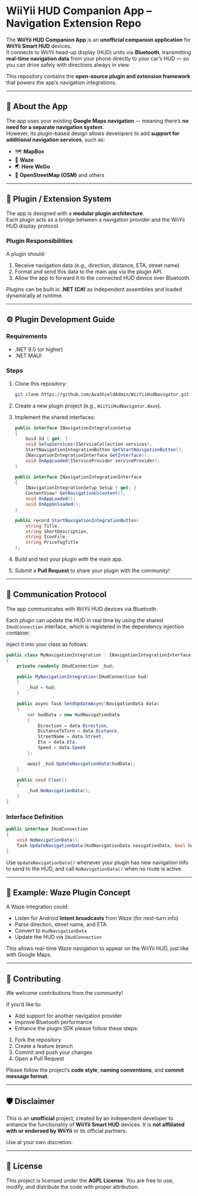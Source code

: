 # WiiYii HUD Companion App – Navigation Extension Repo

The **WiiYii HUD Companion App** is an **unofficial companion application** for **WiiYii Smart HUD** devices.  
It connects to WiiYii head-up display (HUD) units via **Bluetooth**, transmitting **real-time navigation data** from your phone directly to your car’s HUD — so you can drive safely with directions always in view.

This repository contains the **open-source plugin and extension framework** that powers the app’s navigation integrations.

---

## 🧭 About the App

The app uses your existing **Google Maps navigation** — meaning there’s **no need for a separate navigation system**.  
However, its plugin-based design allows developers to add **support for additional navigation services**, such as:

- 🗺️ **MapBox**
- 🚗 **Waze**
- 🌏 **Here WeGo**
- 🧭 **OpenStreetMap (OSM)** and others

---

## 🔌 Plugin / Extension System

The app is designed with a **modular plugin architecture**.  
Each plugin acts as a bridge between a navigation provider and the WiiYii HUD display protocol.

### Plugin Responsibilities

A plugin should:
1. Receive navigation data (e.g., direction, distance, ETA, street name).
2. Format and send this data to the main app via the plugin API.
3. Allow the app to forward it to the connected HUD device over Bluetooth.

Plugins can be built in **.NET (C#)** as independent assemblies and loaded dynamically at runtime.

---

## ⚙️ Plugin Development Guide

### Requirements
- .NET 9.0 (or higher)
- .NET MAUI

### Steps
1. Clone this repository:
   ```bash
   git clone https://github.com/AvaShieldAdmin/WiiYiiHudNavigator.git
   ````

2. Create a new plugin project (e.g., `WiiYiiHudNavigator.Waze`).

3. Implement the shared interfaces:

   ```csharp
   public interface INavigationIntegrationSetup
   {
       Guid Id { get; }
       void SetupServices(IServiceCollection services);
       StartNavigationIntegrationButton GetStartNavigationButton();
       INavigationIntegrationInterface GetInterface();
       void OnAppLoaded(IServiceProvider serviceProvider);
   }

   public interface INavigationIntegrationInterface
   {
       INavigationIntegrationSetup Setup { get; }
       ContentView? GetNavigationUiContent();
       void OnAppLoaded();
       void OnAppUnloaded();
   }

   public record StartNavigationIntegrationButton(
       string Title,
       string ShortDescription,
       string IconFile,
       string PriceTagTitle
   );
   ```

4. Build and test your plugin with the main app.

5. Submit a **Pull Request** to share your plugin with the community!

---

## 📡 Communication Protocol

The app communicates with WiiYii HUD devices via Bluetooth.

Each plugin can update the HUD in real time by using the shared `IHudConnection` interface, which is registered in the dependency injection container.

Inject it into your class as follows:

```csharp
public class MyNavigationIntegration : INavigationIntegrationInterface
{
    private readonly IHudConnection _hud;

    public MyNavigationIntegration(IHudConnection hud)
    {
        _hud = hud;
    }

    public async Task SendUpdateAsync(NavigationData data)
    {
        var hudData = new HudNavigationData
        {
            Direction = data.Direction,
            DistanceToTurn = data.Distance,
            StreetName = data.Street,
            Eta = data.Eta,
            Speed = data.Speed
        };

        await _hud.UpdateNavigationData(hudData);
    }

    public void Clear()
    {
        _hud.NoNavigationData();
    }
}
```

### Interface Definition

```csharp
public interface IHudConnection
{
    void NoNavigationData();
    Task UpdateNavigationData(HudNavigationData navigationData, bool hasNoChange = false);
}
```

Use `UpdateNavigationData()` whenever your plugin has new navigation info to send to the HUD,
and call `NoNavigationData()` when no route is active.

---

## 🧠 Example: Waze Plugin Concept

A Waze integration could:

* Listen for Android **Intent broadcasts** from Waze (for next-turn info)
* Parse direction, street name, and ETA
* Convert to `HudNavigationData`
* Update the HUD via `IHudConnection`

This allows real-time Waze navigation to appear on the WiiYii HUD, just like with Google Maps.

---

## 🤝 Contributing

We welcome contributions from the community!

If you’d like to:

* Add support for another navigation provider
* Improve Bluetooth performance
* Enhance the plugin SDK
  please follow these steps:

1. Fork the repository
2. Create a feature branch
3. Commit and push your changes
4. Open a Pull Request

Please follow the project’s **code style**, **naming conventions**, and **commit message format**.

---

## 🛡️ Disclaimer

This is an **unofficial** project, created by an independent developer to enhance the functionality of **WiiYii Smart HUD** devices.
It is **not affiliated with or endorsed by WiiYii** or its official partners.

Use at your own discretion.

---

## 📄 License

This project is licensed under the **AGPL License**.
You are free to use, modify, and distribute the code with proper attribution.

